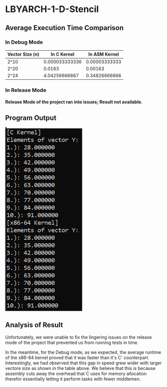 # LBYARCH-1-D-Stencil
## Average Execution Time Comparison
### In Debug Mode
| Vector Size (n)  | In C Kernel  | In ASM Kernel  |
|------------------|--------------|----------------|
|       2^10       |0.000033333336|0.00003333333   |
|       2^20       |0.0163        |0.00163         |
|       2^24       |4.04256666667 |0.34826666666   |
### In Release Mode 
#### Release Mode of the project ran into issues; Result not available.
## Program Output
![alt test](https://github.com/Nikkkkkkko/LBYARCH-1-D-Stencil/blob/main/progOutput.png)
## Analysis of Result
Unfortunately, we were unable to fix the lingering issues on the release mode of the project that prevented us from running tests in time.

In the meantime, for the Debug mode, as we expected, the average runtime of the x86-64 kernel proved that it was faster than it's C' counterpart. Interestingly, we had observed that this gap in speed grew wider with larger vectore size as shown in the table above. We believe that this is because assembly cuts away the overhead that C uses for memory allocation therefor essentially letting it perform tasks with fewer middlemen.
